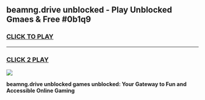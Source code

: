 
## beamng.drive unblocked - Play Unblocked Gmaes & Free #0b1q9
<h3>
<a href="https://news.freeplayer.one?title=beamng.drive_unblocked&ref=24F">CLICK TO PLAY</a></h3>
<hr>

<h3>
<a href="https://news.freeplayer.one?title=beamng.drive_unblocked&ref=24F">CLICK 2 PLAY</a>
  
</h3>

<a href="https://news.freeplayer.one?title=beamng.drive_unblocked&ref=24F/"><img src="https://clearcache.store/games.png"></a>


**beamng.drive unblocked games unblocked: Your Gateway to Fun and Accessible Online Gaming**
